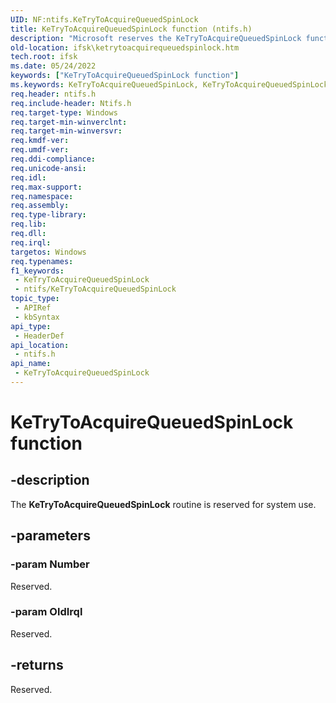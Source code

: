 ```yaml
---
UID: NF:ntifs.KeTryToAcquireQueuedSpinLock
title: KeTryToAcquireQueuedSpinLock function (ntifs.h)
description: "Microsoft reserves the KeTryToAcquireQueuedSpinLock function for internal use only. Don't use this function in your code."
old-location: ifsk\ketrytoacquirequeuedspinlock.htm
tech.root: ifsk
ms.date: 05/24/2022
keywords: ["KeTryToAcquireQueuedSpinLock function"]
ms.keywords: KeTryToAcquireQueuedSpinLock, KeTryToAcquireQueuedSpinLock function [Installable File System Drivers], ifsk.ketrytoacquirequeuedspinlock, keref_754b75bd-31a8-4447-8ebe-3d24855150bf.xml, ntifs/KeTryToAcquireQueuedSpinLock
req.header: ntifs.h
req.include-header: Ntifs.h
req.target-type: Windows
req.target-min-winverclnt: 
req.target-min-winversvr: 
req.kmdf-ver: 
req.umdf-ver: 
req.ddi-compliance: 
req.unicode-ansi: 
req.idl: 
req.max-support: 
req.namespace: 
req.assembly: 
req.type-library: 
req.lib: 
req.dll: 
req.irql: 
targetos: Windows
req.typenames: 
f1_keywords:
 - KeTryToAcquireQueuedSpinLock
 - ntifs/KeTryToAcquireQueuedSpinLock
topic_type:
 - APIRef
 - kbSyntax
api_type:
 - HeaderDef
api_location:
 - ntifs.h
api_name:
 - KeTryToAcquireQueuedSpinLock
---
```


# KeTryToAcquireQueuedSpinLock function

## -description

The **KeTryToAcquireQueuedSpinLock** routine is reserved for system use.

## -parameters

### -param Number

Reserved.

### -param OldIrql

Reserved.

## -returns

Reserved.
